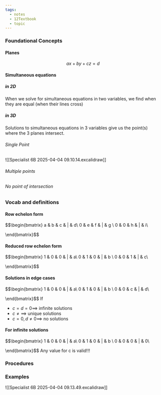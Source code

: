 ```yaml
---
tags:
  - notes
  - 12Textbook
  - topic
---
```

### Foundational Concepts
#### Planes
$$ax+by+cz=d$$
#### Simultaneous equations 
##### in 2D
When we solve for simultaneous equations in two variables, we find when they are equal (when their lines cross)
##### in 3D
Solutions to simultaneous equations in 3 variables give us the point(s) where the 3 planes intersect. 

###### Single Point
![[Specialist 6B 2025-04-04 09.10.14.excalidraw]]
###### Multiple points

###### No point of intersection
### Vocab and definitions
#### Row echelon form
$$\begin{bmatrix}
a & b & c & | & d\\ 
0 & e & f & | & g \\ 
0 & 0 & h & | & i\\ 

\end{bmatrix}$$

#### Reduced row echelon form
$$\begin{bmatrix}
1 & 0 & 0 & | & a\\ 
0 & 1 & 0 & | & b \\ 
0 & 0 & 1 & | & c\\ 

\end{bmatrix}$$

####  Solutions in edge cases
$$\begin{bmatrix}
1 & 0 & 0 & | & a\\ 
0 & 1 & 0 & | & b \\ 
0 & 0 & c & | & d\\ 

\end{bmatrix}$$
If
- $c=d=0 \implies$ infinite solutions
- $c\neq \implies$ unique solutions
- $c=0, d\neq 0 \implies$ no solutions
#### For infinite solutions
$$\begin{bmatrix}
1 & 0 & 0 & | & a\\ 
0 & 1 & 0 & | & b \\ 
0 & 0 & 0 & | & 0\\ 

\end{bmatrix}$$
Any value for c is valid!!!


### Procedures
### Examples
![[Specialist 6B 2025-04-04 09.13.49.excalidraw]]

